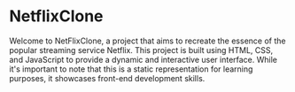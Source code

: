 # NetflixClone
Welcome to NetFlixClone, a project that aims to recreate the essence of the popular streaming service Netflix. This project is built using HTML, CSS, and JavaScript to provide a dynamic and interactive user interface. While it's important to note that this is a static representation for learning purposes, it showcases front-end development skills.
